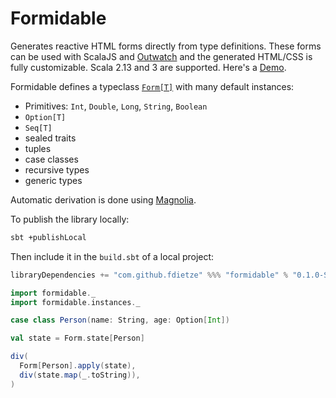 # Formidable

Generates reactive HTML forms directly from type definitions. These forms can be used with ScalaJS and [Outwatch](github.com/outwatch/outwatch) and the generated HTML/CSS is fully customizable. Scala 2.13 and 3 are supported. Here's a [Demo](https://fdietze.github.io/formidable).

Formidable defines a typeclass [`Form[T]`](formidable/src/main/scala/Form.scala) with many default instances:
- Primitives: `Int`, `Double`, `Long`, `String`, `Boolean`
- `Option[T]`
- `Seq[T]`
- sealed traits
- tuples
- case classes
- recursive types
- generic types

Automatic derivation is done using [Magnolia](https://github.com/softwaremill/magnolia).

To publish the library locally:

```bash
sbt +publishLocal
```

Then include it in the `build.sbt` of a local project:
```scala
libraryDependencies += "com.github.fdietze" %%% "formidable" % "0.1.0-SNAPSHOT"
```


```scala
import formidable._
import formidable.instances._

case class Person(name: String, age: Option[Int])

val state = Form.state[Person]

div(
  Form[Person].apply(state),
  div(state.map(_.toString)),
)
```


